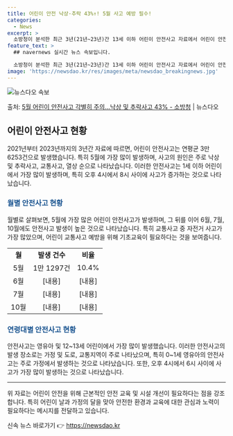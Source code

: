 ```yaml
---
title: 어린이 안전 낙상·추락 43%↑! 5월 사고 예방 필수!
categories:
  - News
excerpt: >
  소방청이 분석한 최근 3년(21년~23년)간 13세 이하 어린이 안전사고 자료에서 어린이 안전사고는 총 10…
feature_text: >
  ## navernews 실시간 뉴스 속보입니다.

  소방청이 분석한 최근 3년(21년~23년)간 13세 이하 어린이 안전사고 자료에서 어린이 안전사고는 총 10…
image: 'https://newsdao.kr/res/images/meta/newsdao_breakingnews.jpg'
---
```


![뉴스다오 속보](https://newsdao.kr/res/images/meta/newsdao_breakingnews.jpg)

<p>출처: <a href="https://newsdao.kr/3734" rel="dofollow">5월 어린이 안전사고 각별히 주의…낙상 및 추락사고 43% - 소방청</a> | 뉴스다오</p>

<h2 data-ke-size="size26">어린이 안전사고 현황</h2>

<p data-ke-size="size16">2021년부터 2023년까지의 3년간 자료에 따르면, 어린이 안전사고는 연평균 3만 6253건으로 발생했습니다. 특히 5월에 가장 많이 발생하며, 사고의 원인은 주로 낙상 및 추락사고, 교통사고, 열상 순으로 나타났습니다. 이러한 안전사고는 1세 이하 어린이에서 가장 많이 발생하며, 특히 오후 4시에서 8시 사이에 사고가 증가하는 것으로 나타났습니다.</p>

<h3 data-ke-size="size24"><b><span style="color: #1a5490;">월별 안전사고 현황</span></b></h3>

<p data-ke-size="size16">월별로 살펴보면, 5월에 가장 많은 어린이 안전사고가 발생하며, 그 뒤를 이어 6월, 7월, 10월에도 안전사고 발생이 높은 것으로 나타났습니다. 특히 교통사고 중 자전거 사고가 가장 많았으며, 어린이 교통사고 예방을 위해 기초교육이 필요하다는 것을 보여줍니다.</p>

<table>
    <tr>
        <td style="text-align: center; height: 17px;"><b>월</b></td>
        <td style="text-align: center; height: 17px;"><b>발생 건수</b></td>
        <td style="text-align: center; height: 17px;"><b>비율</b></td>
    </tr>
    <tr>
        <td style="text-align: center; height: 17px;">5월</td>
        <td style="text-align: center; height: 17px;">1만 1297건</td>
        <td style="text-align: center; height: 17px;">10.4%</td>
    </tr>
    <tr>
        <td style="text-align: center; height: 17px;">6월</td>
        <td style="text-align: center; height: 17px;">[내용]</td>
        <td style="text-align: center; height: 17px;">[내용]</td>
    </tr>
    <tr>
        <td style="text-align: center; height: 17px;">7월</td>
        <td style="text-align: center; height: 17px;">[내용]</td>
        <td style="text-align: center; height: 17px;">[내용]</td>
    </tr>
    <tr>
        <td style="text-align: center; height: 17px;">10월</td>
        <td style="text-align: center; height: 17px;">[내용]</td>
        <td style="text-align: center; height: 17px;">[내용]</td>
    </tr>
</table>

<h3 data-ke-size="size24"><b><span style="color: #1a5490;">연령대별 안전사고 현황</span></b></h3>

<p data-ke-size="size16">안전사고는 영유아 및 12~13세 어린이에서 가장 많이 발생했습니다. 이러한 안전사고의 발생 장소로는 가정 및 도로, 교통지역이 주로 나타났으며, 특히 0~1세 영유아의 안전사고는 주로 가정에서 발생하는 것으로 나타났습니다. 또한, 오후 4시에서 6시 사이에 사고가 가장 많이 발생하는 것으로 나타났습니다.</p>

<hr>

<p data-ke-size="size16">위 자료는 어린이 안전을 위해 근본적인 안전 교육 및 시설 개선이 필요하다는 점을 강조합니다. 특히 어린이 날과 가정의 달을 맞아 안전한 환경과 교육에 대한 관심과 노력이 필요하다는 메시지를 전달하고 있습니다.</p> 

신속 뉴스 바로가기 👉 <a href="https://newsdao.kr" rel="dofollow">https://newsdao.kr</a>


